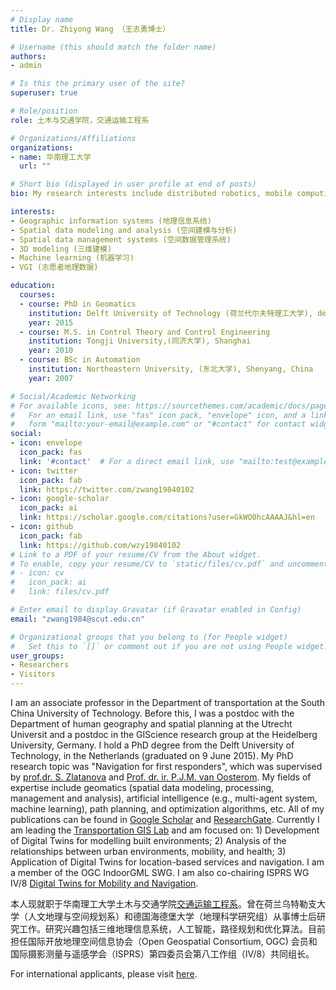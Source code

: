 ```yaml
---
# Display name
title: Dr. Zhiyong Wang （王志勇博士）

# Username (this should match the folder name)
authors:
- admin

# Is this the primary user of the site?
superuser: true

# Role/position
role: 土木与交通学院，交通运输工程系

# Organizations/Affiliations
organizations:
- name: 华南理工大学
  url: ""

# Short bio (displayed in user profile at end of posts)
bio: My research interests include distributed robotics, mobile computing and programmable matter.

interests:
- Geographic information systems (地理信息系统)
- Spatial data modeling and analysis (空间建模与分析)
- Spatial data management systems (空间数据管理系统)
- 3D modeling (三维建模)
- Machine learning (机器学习)
- VGI (志愿者地理数据)

education:
  courses:
  - course: PhD in Geomatics
    institution: Delft University of Technology (荷兰代尔夫特理工大学), delft
    year: 2015
  - course: M.S. in Control Theory and Control Engineering
    institution: Tongji University,(同济大学), Shanghai
    year: 2010
  - course: BSc in Automation
    institution: Northeastern University, (东北大学), Shenyang, China
    year: 2007

# Social/Academic Networking
# For available icons, see: https://sourcethemes.com/academic/docs/page-builder/#icons
#   For an email link, use "fas" icon pack, "envelope" icon, and a link in the
#   form "mailto:your-email@example.com" or "#contact" for contact widget.
social:
- icon: envelope
  icon_pack: fas
  link: '#contact'  # For a direct email link, use "mailto:test@example.org".
- icon: twitter
  icon_pack: fab
  link: https://twitter.com/zwang19840102
- icon: google-scholar
  icon_pack: ai
  link: https://scholar.google.com/citations?user=GkWO0hcAAAAJ&hl=en
- icon: github
  icon_pack: fab
  link: https://github.com/wzy19840102
# Link to a PDF of your resume/CV from the About widget.
# To enable, copy your resume/CV to `static/files/cv.pdf` and uncomment the lines below.
# - icon: cv
#   icon_pack: ai
#   link: files/cv.pdf

# Enter email to display Gravatar (if Gravatar enabled in Config)
email: "zwang1984@scut.edu.cn"

# Organizational groups that you belong to (for People widget)
#   Set this to `[]` or comment out if you are not using People widget.
user_groups:
- Researchers
- Visitors
---
```

I am an associate professor in the Department of transportation at the South China University of Technology. Before this, I was a postdoc with the Department of human geography and spatial planning at the Utrecht Universit and a postdoc in the GIScience research group at the Heidelberg University, Germany. I hold a PhD degree from the Delft University of Technology, in the Netherlands (graduated on 9 June 2015). My PhD research topic was "Navigation for first responders", which was supervised by [prof.dr. S. Zlatanova](https://research.unsw.edu.au/people/professor-sisi-zlatanova) and [Prof. dr. ir. P.J.M. van Oosterom](https://www.tudelft.nl/bk/over-faculteit/hoogleraren/profdrir-pjm-van-oosterom/). My fields of expertise include geomatics (spatial data modeling, processing, management and analysis), artificial intelligence (e.g., multi-agent system, machine learning), path planning, and optimization algorithms, etc. All of my publications can be found in [Google Scholar](https://scholar.google.com/citations?user=GkWO0hcAAAAJ&hl=en) and [ResearchGate](https://www.researchgate.net/profile/Zhiyong_Wang18). Currently I am leading the [Transportation GIS Lab](https://tgis-lab.github.io/) and am focused on: 1) Development of Digital Twins for modelling built environments; 2) Analysis of the relationships between urban environments, mobility, and health; 3) Application of Digital Twins for location-based services and navigation. I am a member of the OGC IndoorGML SWG. I am also co-chairing ISPRS WG IV/8 [Digital Twins for Mobility and Navigation](https://www2.isprs.org/commissions/comm4/wg8/).

本人现就职于华南理工大学土木与交通学院[交通运输工程系](https://www2.scut.edu.cn/jtxy/2023/0110/c1889a490412/page.htm)。曾在荷兰乌特勒支大学（人文地理与空间规划系）和德国海德堡大学（地理科学研究组）从事博士后研究工作。研究兴趣包括三维地理信息系统，人工智能，路径规划和优化算法。目前担任国际开放地理空间信息协会（Open Geospatial Consortium, OGC) 会员和国际摄影测量与遥感学会（ISPRS）第四委员会第八工作组（IV/8）共同组长。


For international applicants, please visit [here](https://zhiyongwang.netlify.app/future/).